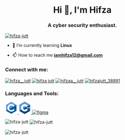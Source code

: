 

<h1 align="center">Hi 👋, I'm Hifza</h1>
<h3 align="center">A cyber security enthusiast.</h3>

<p align="left"> <a href="https://github.com/ryo-ma/github-profile-trophy"><img src="https://github-profile-trophy.vercel.app/?username=hifza-jutt" alt="hifza-jutt" /></a> </p>


- 🌱 I’m currently learning **Linux**

- 📫 How to reach me **iamhifza12@gmail.com**

<h3 align="left">Connect with me:</h3>
<p align="left">
<a href="https://twitter.com/hifza__jutt" target="blank"><img align="center" src="https://raw.githubusercontent.com/rahuldkjain/github-profile-readme-generator/master/src/images/icons/Social/twitter.svg" alt="hifza__jutt" height="30" width="40" /></a>
<a href="https://linkedin.com/in/hifza jutt" target="blank"><img align="center" src="https://raw.githubusercontent.com/rahuldkjain/github-profile-readme-generator/master/src/images/icons/Social/linked-in-alt.svg" alt="hifza jutt" height="30" width="40" /></a>
<a href="https://instagram.com/hifzaa__jutt" target="blank"><img align="center" src="https://raw.githubusercontent.com/rahuldkjain/github-profile-readme-generator/master/src/images/icons/Social/instagram.svg" alt="hifzaa__jutt" height="30" width="40" /></a>
<a href="https://discord.gg/hifzajutt_38891" target="blank"><img align="center" src="https://raw.githubusercontent.com/rahuldkjain/github-profile-readme-generator/master/src/images/icons/Social/discord.svg" alt="hifzajutt_38891" height="30" width="40" /></a>
</p>

<h3 align="left">Languages and Tools:</h3>
<p align="left"> <a href="https://www.cprogramming.com/" target="_blank" rel="noreferrer"> <img src="https://raw.githubusercontent.com/devicons/devicon/master/icons/c/c-original.svg" alt="c" width="40" height="40"/> </a> <a href="https://www.w3schools.com/cpp/" target="_blank" rel="noreferrer"> <img src="https://raw.githubusercontent.com/devicons/devicon/master/icons/cplusplus/cplusplus-original.svg" alt="cplusplus" width="40" height="40"/> </a> <a href="https://www.figma.com/" target="_blank" rel="noreferrer"> <img src="https://www.vectorlogo.zone/logos/figma/figma-icon.svg" alt="figma" width="40" height="40"/> </a> </p>

<p><img align="left" src="https://github-readme-stats.vercel.app/api/top-langs?username=hifza-jutt&show_icons=true&locale=en&layout=compact" alt="hifza-jutt" /></p>

<p>&nbsp;<img align="center" src="https://github-readme-stats.vercel.app/api?username=hifza-jutt&show_icons=true&locale=en" alt="hifza-jutt" /></p>

<p><img align="center" src="https://github-readme-streak-stats.herokuapp.com/?user=hifza-jutt&" alt="hifza-jutt" /></p>

